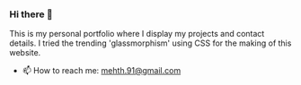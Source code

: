 ### Hi there 👋

This is my personal portfolio where I display my projects and contact details. 
I tried the trending 'glassmorphism' using CSS for the making of this website.


- 📫 How to reach me: mehth.91@gmail.com

